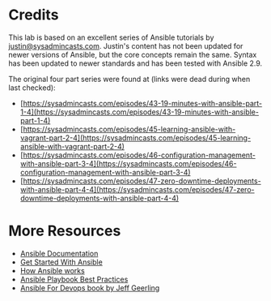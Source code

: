 # Credits
This lab is based on an excellent series of Ansible tutorials by justin@sysadmincasts.com.  Justin's content has not been updated for newer versions of Ansible, but the core concepts remain the same.  Syntax has been updated to newer standards and has been tested with Ansible 2.9.

The original four part series were found at (links were dead during when last checked):

* [https://sysadmincasts.com/episodes/43-19-minutes-with-ansible-part-1-4](https://sysadmincasts.com/episodes/43-19-minutes-with-ansible-part-1-4)
* [https://sysadmincasts.com/episodes/45-learning-ansible-with-vagrant-part-2-4](https://sysadmincasts.com/episodes/45-learning-ansible-with-vagrant-part-2-4)
* [https://sysadmincasts.com/episodes/46-configuration-management-with-ansible-part-3-4](https://sysadmincasts.com/episodes/46-configuration-management-with-ansible-part-3-4)
* [https://sysadmincasts.com/episodes/47-zero-downtime-deployments-with-ansible-part-4-4](https://sysadmincasts.com/episodes/47-zero-downtime-deployments-with-ansible-part-4-4)

# More Resources

* [Ansible Documentation](https://docs.ansible.com/)
* [Get Started With Ansible](https://www.ansible.com/resources/get-started)
* [How Ansible works](https://www.ansible.com/overview/how-ansible-works)
* [Ansible Playbook Best Practices](https://docs.ansible.com/ansible/latest/user_guide/playbooks_best_practices.html#playbooks-best-practices)
* [Ansible For Devops book by Jeff Geerling](https://www.ansiblefordevops.com/)
